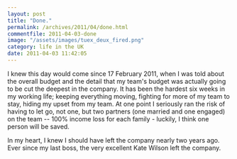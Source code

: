 ```yaml
---
layout: post
title: "Done."
permalink: /archives/2011/04/done.html
commentfile: 2011-04-03-done
image: "/assets/images/tuex_deux_fired.png"
category: life in the UK
date: 2011-04-03 11:42:05
---
```


I knew this day would come since 17 February 2011, when I was told about the overall budget and the detail that my team's budget was actually going to be cut the deepest in the company. It has been the hardest six weeks in my working life; keeping everything moving, fighting for more of my team to stay, hiding my upset from my team. At one point I seriously ran the risk of having to let go, not one, but two partners (one married and one engaged) on the team -- 100% income loss for each family - luckily, I think one person will be saved.

In my heart, I knew I should have left the company nearly two years ago. Ever since my last boss, the very excellent Kate Wilson left the company.
